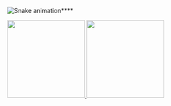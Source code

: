 

![Snake animation](https://github.com/WillianAssufi/WillianAssufi/blob/output/github-contribution-grid-snake.svg)****


<div>
<a href="https://github.com/WillianAssufi">
<img height="180em" src="https://github-readme-stats.vercel.app/api/top-langs/?username=WillianAssufi&layout=compact&langs_count=7&theme=dracula"/>
<img height="180em" src="https://github-readme-stats.vercel.app/api?username=WillianAssufi&show_icons=true&theme=dracula&include_all_commits=true&count_private=true"/>
</div>
